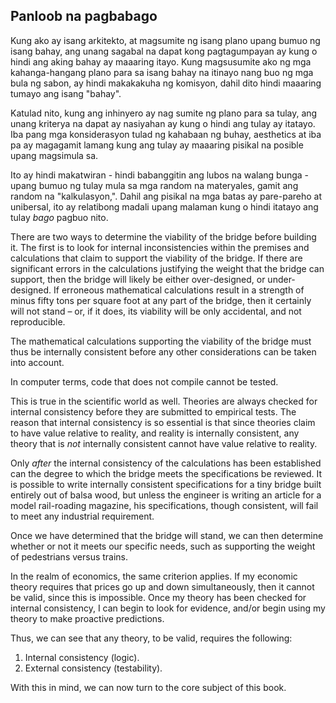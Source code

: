 ## Panloob na pagbabago

Kung ako ay isang arkitekto, at magsumite ng isang plano upang bumuo ng isang bahay, ang unang sagabal na dapat kong pagtagumpayan ay kung o hindi ang aking bahay ay maaaring itayo. Kung magsusumite ako ng mga kahanga-hangang plano para sa isang bahay na itinayo nang buo ng mga bula ng sabon, ay hindi makakakuha ng komisyon, dahil dito hindi maaaring tumayo ang isang "bahay".

Katulad nito, kung ang inhinyero ay nag sumite ng plano para sa tulay, ang unang kriterya na dapat ay nasiyahan ay kung o hindi ang tulay ay itatayo. Iba pang mga konsiderasyon tulad ng kahabaan ng buhay, aesthetics at iba pa ay magagamit lamang kung ang tulay ay maaaring pisikal na posible upang magsimula sa.

Ito ay hindi makatwiran - hindi babanggitin ang lubos na walang bunga - upang bumuo ng tulay mula sa mga random na materyales, gamit ang random na "kalkulasyon,". Dahil ang pisikal na mga batas ay pare-pareho at unibersal, ito ay relatibong madali upang malaman kung o hindi itatayo ang tulay *bago* pagbuo nito.

There are two ways to determine the viability of the bridge before building it. The first is to look for internal inconsistencies within the premises and calculations that claim to support the viability of the bridge. If there are significant errors in the calculations justifying the weight that the bridge can support, then the bridge will likely be either over-designed, or under-designed. If erroneous mathematical calculations result in a strength of minus fifty tons per square foot at any part of the bridge, then it certainly will not stand – or, if it does, its viability will be only accidental, and not reproducible.

The mathematical calculations supporting the viability of the bridge must thus be internally consistent before any other considerations can be taken into account.

In computer terms, code that does not compile cannot be tested.

This is true in the scientific world as well. Theories are always checked for internal consistency before they are submitted to empirical tests. The reason that internal consistency is so essential is that since theories claim to have value relative to reality, and reality is internally consistent, any theory that is *not* internally consistent cannot have value relative to reality.

Only *after* the internal consistency of the calculations has been established can the degree to which the bridge meets the specifications be reviewed. It is possible to write internally consistent specifications for a tiny bridge built entirely out of balsa wood, but unless the engineer is writing an article for a model rail-roading magazine, his specifications, though consistent, will fail to meet any industrial requirement.

Once we have determined that the bridge will stand, we can then determine whether or not it meets our specific needs, such as supporting the weight of pedestrians versus trains.

In the realm of economics, the same criterion applies. If my economic theory requires that prices go up and down simultaneously, then it cannot be valid, since this is impossible. Once my theory has been checked for internal consistency, I can begin to look for evidence, and/or begin using my theory to make proactive predictions.

Thus, we can see that any theory, to be valid, requires the following:

1. Internal consistency (logic).
2. External consistency (testability).

With this in mind, we can now turn to the core subject of this book.
